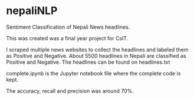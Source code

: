 # nepaliNLP

Sentiment Classification of Nepali News headlines.

This was created was a final year project for CsIT.

I scraped multiple news websites to collect the headlines and labeled them as Positive and Negative. About 5500 headlines in Nepali are classified as Positive and Negative. The headlines can be found on headlines.txt

complete.ipynb is the Jupyter notebook file where the complete code is kept.

The accuracy, recall and precision was around 70%. 
